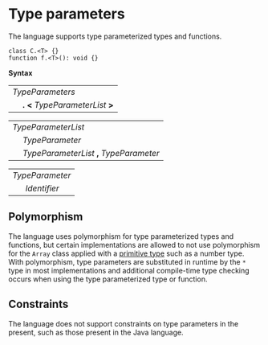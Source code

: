 # Type parameters

The language supports type parameterized types and functions. 

```
class C.<T> {}
function f.<T>(): void {}
```

**Syntax**

<table>
    <tr>
        <td colspan="2"><i>TypeParameters</i></td>
    </tr>
    <tr>
        <td>&nbsp;</td><td><b>. &lt;</b> <i>TypeParameterList</i> <b>&gt;</b></td>
    </tr>
</table>

<table>
    <tr>
        <td colspan="2"><i>TypeParameterList</i></td>
    </tr>
    <tr>
        <td>&nbsp;</td><td><i>TypeParameter</i></td>
    </tr>
    <tr>
        <td>&nbsp;</td><td><i>TypeParameterList</i> <b>,</b> <i>TypeParameter</i></td>
    </tr>
</table>

<table>
    <tr>
        <td colspan="2"><i>TypeParameter</i></td>
    </tr>
    <tr>
        <td>&nbsp;</td><td><i>Identifier</i></td>
    </tr>
</table>

## Polymorphism

The language uses polymorphism for type parameterized types and functions, but certain implementations are allowed to not use polymorphism for the `Array` class applied with a [primitive type](types.md#primitive-types) such as a number type. With polymorphism, type parameters are substituted in runtime by the `*` type in most implementations and additional compile-time type checking occurs when using the type parameterized type or function.

## Constraints

The language does not support constraints on type parameters in the present, such as those present in the Java language.